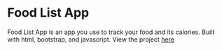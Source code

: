 # Food List App
Food List App is an app you use to track your food and its calories. Built with html, bootstrap, and javascript. View the project [here]()
